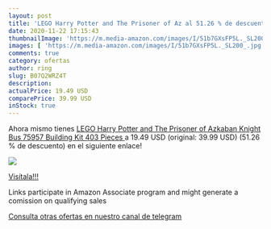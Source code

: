 ```yaml
---
layout: post
title: 'LEGO Harry Potter and The Prisoner of Az al 51.26 % de descuento'
date: 2020-11-22 17:15:43
thumbnailImage: 'https://m.media-amazon.com/images/I/51b7GXsFP5L._SL200_.jpg'
images: [ 'https://m.media-amazon.com/images/I/51b7GXsFP5L._SL200_.jpg' ]
comments: true
category: ofertas
author: ring
slug: B07Q2WRZ4T
description:
actualPrice: 19.49 USD
comparePrice: 39.99 USD
inStock: true
---
```


Ahora mismo tienes [LEGO Harry Potter and The Prisoner of Azkaban Knight Bus 75957 Building Kit  403 Pieces ](https://www.amazon.com/dp/B07Q2WRZ4T/?tag=redken08-20) a 19.49 USD (original: 39.99 USD) (51.26 %  de descuento) en el siguiente enlace!

[![](https://m.media-amazon.com/images/I/51b7GXsFP5L._SL200_.jpg)](https://www.amazon.com/dp/B07Q2WRZ4T/?tag=redken08-20)

[Visítala!!!](https://www.amazon.com/dp/B07Q2WRZ4T/?tag=redken08-20)

Links participate in Amazon Associate program and might generate a comission on qualifying sales

[Consulta otras ofertas en nuestro canal de telegram](https://t.me/s/ofertas25)
